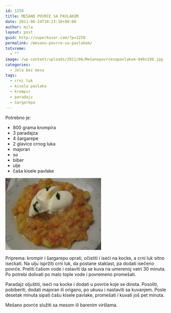 ```yaml
---
id: 1258
title: MEŠANO POVRĆE SA PAVLAKOM
date: 2011-06-24T10:23:10+00:00
author: mila
layout: post
guid: http://superkuvar.com/?p=1258
permalink: /mesano-povrce-sa-pavlakom/
totvreme:
  - ""
image: /wp-content/uploads/2011/06/Mešanopovrćesapavlakom-940x198.jpg
categories:
  - Jela bez mesa
tags:
  - crni luk
  - kisela pavlaka
  - krompir
  - paradajz
  - šargarepa
---
```

Potrebno je:

  * 800 grama krompira
  * 3 paradajza
  * 4 šargarepe
  * 2 glavice crnog luka
  * majoran
  * so
  * biber
  * ulje
  * čaša kisele pavlake

<img class="alignnone size-medium wp-image-3581" title="Mešanopovrćesapavlakom" src="/wp-content/uploads/2011/06/Me%C5%A1anopovr%C4%87esapavlakom-300x225.jpg" alt="" width="300" height="225" /> 

Priprema: krompir i šargarepu oprati, očistiti i iseći na kocke, a crni luk sitno iseckati. Na ulju ispržiti crni luk, da postane staklast, pa dodati isečeno povrće. Preliti čašom vode i ostaviti da se kuva na umerenoj vatri 30 minuta. Po potrebi dolivati po malo tople vode i povremeno promešati.

Paradajz oljuštiti, iseći na kocke i dodati u povrće koje se dinsta. Posoliti, pobiberiti, dodati majoran ili origano, po ukusu i nastaviti sa kuvanjem. Posle desetak minuta sipati čašu kisele pavlake, promešati i kuvati još pet minuta.

Mešano povrće služiti sa mesom ili barenim viršlama.
